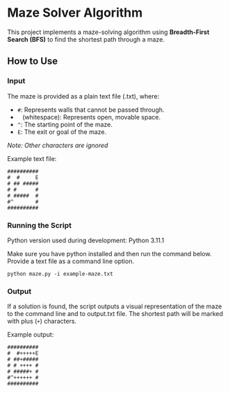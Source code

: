 # Maze Solver Algorithm

This project implements a maze-solving algorithm using **Breadth-First Search (BFS)** to find the shortest path through a maze.

## How to Use

### Input
The maze is provided as a plain text file (.txt), where:
- `#`: Represents walls that cannot be passed through.
- ` ` (whitespace):  Represents open, movable space.
- `^`: The starting point of the maze.
- `E`: The exit or goal of the maze.

*Note: Other characters are ignored*

Example text file:
```
##########
#  #     E
# ## #####
# #      #
# #####  #
#^       #
##########
```

### Running the Script

Python version used during development: Python 3.11.1

Make sure you have python installed and then run the command below. Provide a text file as a command line option.

```
python maze.py -i example-maze.txt
```


### Output
If a solution is found, the script outputs a visual representation of the maze to the command line and to output.txt file. The shortest path will be marked with plus (`+`) characters.

Example output:
```
##########
#  #+++++E
# ##+#####
# # ++++ #
# #####+ #
#^++++++ #
##########
```